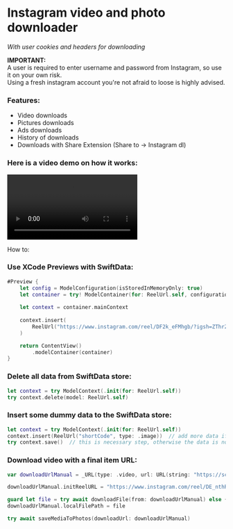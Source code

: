 # Instagram video and photo downloader
*With user cookies and headers for downloading*

**IMPORTANT:** <br>
A user is required to enter username and password from Instagram, so use it on your own risk. <br>
Using a fresh instagram account you're not afraid to loose is highly advised.

### Features:
- Video downloads
- Pictures downloads
- Ads downloads
- History of downloads
- Downloads with Share Extension (Share to -> Instagram dl)


### Here is a video demo on how it works:
<video src="https://github.com/user-attachments/assets/fda935e4-886e-4666-9bee-7e94debdf1ae" width="300" controls></video>

How to:

### Use XCode Previews with SwiftData:

```swift
#Preview {
    let config = ModelConfiguration(isStoredInMemoryOnly: true)
    let container = try! ModelContainer(for: ReelUrl.self, configurations: config)
    
    let context = container.mainContext
    
    context.insert(
        ReelUrl("https://www.instagram.com/reel/DF2k_eFMhgb/?igsh=ZThrZGtta3czcWt5", type: .video)
    )

    return ContentView()
        .modelContainer(container)
}
```

### Delete all data from SwiftData store:

```swift
let context = try ModelContext(.init(for: ReelUrl.self))
try context.delete(model: ReelUrl.self)
```

### Insert some dummy data to the SwiftData store:

```swift
let context = try ModelContext(.init(for: ReelUrl.self))
context.insert(ReelUrl("shortCode", type: .image))  // add more data if needed
try context.save()  // this is necessary step, otherwise the data is not saved
```

### Download video with a final item URL:

```swift
var downloadUrlManual = _URL(type: .video, url: URL(string: "https://scontent-iev1-1.cdninstagram.com/o1/v/t16/f2/m86/AQPhRo6eZDIJepfEbC1wtD20dsXp6PrjW_9UzafG8ncTsbbPszHTIFQ0HNYEUSx0Ffz6qqLLq8rirHkf7Fuskuv5SLNL38ddGnSVZw8.mp4?efg=eyJ4cHZfYXNzZXRfaWQiOjEzMTY2MzQ0NDYwMDcxODMsInZlbmNvZGVfdGFnIjoieHB2X3Byb2dyZXNzaXZlLklOU1RBR1JBTS5DTElQUy5DMy43MjAuZGFzaF9iYXNlbGluZV8xX3YxIn0&_nc_ht=scontent-iev1-1.cdninstagram.com&_nc_cat=104&_nc_oc=AdiRRzBZZjYz4U-Rsr-8kVNssIaTpKrefj7sqHDJf5P6Ed101PF2ZZnbVmZRO7J6Qb4&vs=cca14c0ad7163879&_nc_vs=HBksFQIYUmlnX3hwdl9yZWVsc19wZXJtYW5lbnRfc3JfcHJvZC9GNzREMDgzNTlFNzk4QjFGRjdCNUVBQ0JEQzM3QTc4MF92aWRlb19kYXNoaW5pdC5tcDQVAALIAQAVAhg6cGFzc3Rocm91Z2hfZXZlcnN0b3JlL0dNNGRQeHlNVlFFaVc3QUVBSWUyNFY0YWRCbEFicV9FQUFBRhUCAsgBACgAGAAbAogHdXNlX29pbAExEnByb2dyZXNzaXZlX3JlY2lwZQExFQAAJp6uoIeb3tYEFQIoAkMzLBdAK5mZmZmZmhgSZGFzaF9iYXNlbGluZV8xX3YxEQB1_gcA&ccb=9-4&oh=00_AYDxbBdwXCTOswtgAGbuXhkuEGpAOWE8UeoHURRsAK31vw&oe=67AB1C51&_nc_sid=1d576d")!)

downloadUrlManual.initReelURL = "https://www.instagram.com/reel/DE_nthRIafF/?igsh=NTBxaDU4eDk5bTh2"

guard let file = try await downloadFile(from: downloadUrlManual) else { return }
downloadUrlManual.localFilePath = file

try await saveMediaToPhotos(downloadUrl: downloadUrlManual)
```